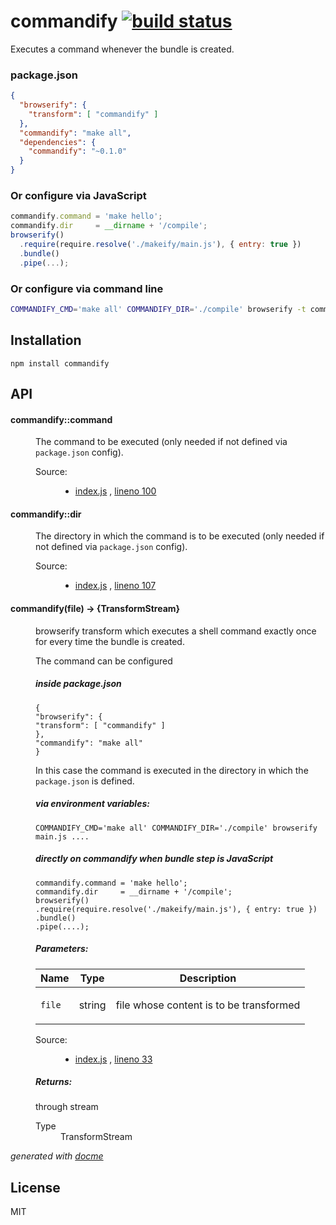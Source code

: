 # commandify [![build status](https://secure.travis-ci.org/thlorenz/commandify.png)](http://travis-ci.org/thlorenz/commandify)

Executes a command whenever the bundle is created.

### package.json

```json
{
  "browserify": {
    "transform": [ "commandify" ]
  },
  "commandify": "make all",
  "dependencies": {
    "commandify": "~0.1.0"
  }
}
```

### Or configure via JavaScript

```js
commandify.command = 'make hello';
commandify.dir     = __dirname + '/compile';
browserify()
  .require(require.resolve('./makeify/main.js'), { entry: true })
  .bundle()
  .pipe(...);
```

### Or configure via command line

```sh
COMMANDIFY_CMD='make all' COMMANDIFY_DIR='./compile' browserify -t commandify main.js .... 
```

## Installation

    npm install commandify

## API


<!-- START docme generated API please keep comment here to allow auto update -->
<!-- DON'T EDIT THIS SECTION, INSTEAD RE-RUN docme TO UPDATE -->

<div>
<div class="jsdoc-githubify">
<section>
<article>
<div class="container-overview">
<dl class="details">
</dl>
</div>
<dl>
<dt>
<h4 class="name" id="commandify::command"><span class="type-signature"></span>commandify::command<span class="type-signature"></span></h4>
</dt>
<dd>
<div class="description">
<p>The command to be executed (only needed if not defined via <code>package.json</code> config).</p>
</div>
<dl class="details">
<dt class="tag-source">Source:</dt>
<dd class="tag-source"><ul class="dummy">
<li>
<a href="https://github.com/thlorenz/commandify/blob/master/index.js">index.js</a>
<span>, </span>
<a href="https://github.com/thlorenz/commandify/blob/master/index.js#L100">lineno 100</a>
</li>
</ul></dd>
</dl>
</dd>
<dt>
<h4 class="name" id="commandify::dir"><span class="type-signature"></span>commandify::dir<span class="type-signature"></span></h4>
</dt>
<dd>
<div class="description">
<p>The directory in which the command is to be executed (only needed if not defined via <code>package.json</code> config).</p>
</div>
<dl class="details">
<dt class="tag-source">Source:</dt>
<dd class="tag-source"><ul class="dummy">
<li>
<a href="https://github.com/thlorenz/commandify/blob/master/index.js">index.js</a>
<span>, </span>
<a href="https://github.com/thlorenz/commandify/blob/master/index.js#L107">lineno 107</a>
</li>
</ul></dd>
</dl>
</dd>
</dl>
<dl>
<dt>
<h4 class="name" id="commandify"><span class="type-signature"></span>commandify<span class="signature">(file)</span><span class="type-signature"> &rarr; {TransformStream}</span></h4>
</dt>
<dd>
<div class="description">
<p>browserify transform which executes a shell command exactly once for every time the bundle is created.</p>
<p>The command can be configured</p>
<h5>inside package.json</h5>
<pre><code class="lang-json">{
&quot;browserify&quot;: {
&quot;transform&quot;: [ &quot;commandify&quot; ]
},
&quot;commandify&quot;: &quot;make all&quot;
}</code></pre>
<p>In this case the command is executed in the directory in which the <code>package.json</code> is defined.</p>
<h5>via environment variables:</h5>
<pre><code class="lang-sh">COMMANDIFY_CMD='make all' COMMANDIFY_DIR='./compile' browserify main.js ....</code></pre>
<h5>directly on commandify when bundle step is JavaScript</h5>
<pre><code class="lang-js">commandify.command = 'make hello';
commandify.dir     = __dirname + '/compile';
browserify()
.require(require.resolve('./makeify/main.js'), { entry: true })
.bundle()
.pipe(....);</code></pre>
</div>
<h5>Parameters:</h5>
<table class="params">
<thead>
<tr>
<th>Name</th>
<th>Type</th>
<th class="last">Description</th>
</tr>
</thead>
<tbody>
<tr>
<td class="name"><code>file</code></td>
<td class="type">
<span class="param-type">string</span>
</td>
<td class="description last"><p>file whose content is to be transformed</p></td>
</tr>
</tbody>
</table>
<dl class="details">
<dt class="tag-source">Source:</dt>
<dd class="tag-source"><ul class="dummy">
<li>
<a href="https://github.com/thlorenz/commandify/blob/master/index.js">index.js</a>
<span>, </span>
<a href="https://github.com/thlorenz/commandify/blob/master/index.js#L33">lineno 33</a>
</li>
</ul></dd>
</dl>
<h5>Returns:</h5>
<div class="param-desc">
<p>through stream</p>
</div>
<dl>
<dt>
Type
</dt>
<dd>
<span class="param-type">TransformStream</span>
</dd>
</dl>
</dd>
</dl>
</article>
</section>
</div>

*generated with [docme](https://github.com/thlorenz/docme)*
</div>
<!-- END docme generated API please keep comment here to allow auto update -->

## License

MIT
